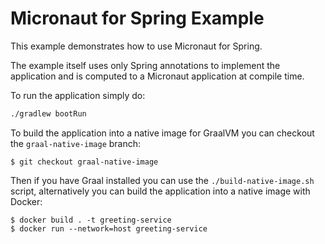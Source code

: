 # Micronaut for Spring Example

This example demonstrates how to use Micronaut for Spring.

The example itself uses only Spring annotations to implement the application and is computed to a Micronaut application at compile time.

To run the application simply do:

```bash
./gradlew bootRun
```

To build the application into a native image for GraalVM you can checkout the `graal-native-image` branch:

```
$ git checkout graal-native-image
```

Then if you have Graal installed you can use the `./build-native-image.sh` script, alternatively you can build the application into a native image with Docker:

```
$ docker build . -t greeting-service
$ docker run --network=host greeting-service
```